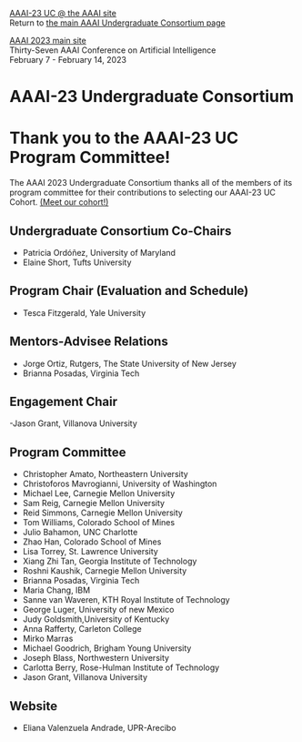 
[AAAI-23 UC @ the AAAI site ](https://aaai.org/Conferences/AAAI-23/undergraduate-consortium/)  
Return to [the main AAAI Undergraduate Consortium page](https://aaai-uc.github.io/)

[AAAI 2023 main site](https://aaai.org/Conferences/AAAI-23/)  
Thirty-Seven AAAI Conference on Artificial Intelligence  
February 7 - February 14, 2023


# AAAI-23 Undergraduate Consortium

# Thank you to the AAAI-23 UC Program Committee!

The AAAI 2023 Undergraduate Consortium thanks all of the members of its program committee for their contributions to selecting our AAAI-23 UC Cohort. [(Meet our cohort!)](https://aaai-uc.github.io/2023_scholarsDRAFT.html)

## Undergraduate Consortium Co-Chairs  
- Patricia Ordóñez, University of Maryland
- Elaine Short, Tufts University

## Program Chair (Evaluation and Schedule)
- Tesca Fitzgerald, Yale University

## Mentors-Advisee Relations
- Jorge Ortiz, Rutgers, The State University of New Jersey
- Brianna Posadas, Virginia Tech

## Engagement Chair
-Jason Grant, Villanova University

## Program Committee
- Christopher	Amato, Northeastern University
- Christoforos Mavrogianni, University of Washington
- Michael	Lee, Carnegie Mellon University
- Sam	Reig, Carnegie Mellon University
- Reid	Simmons, Carnegie Mellon University
- Tom	Williams,	Colorado School of Mines
- Julio	Bahamon, UNC Charlotte
- Zhao	Han, Colorado School of Mines
- Lisa	Torrey, St. Lawrence University
- Xiang Zhi	Tan, Georgia Institute of Technology
- Roshni	Kaushik, Carnegie Mellon University
- Brianna	Posadas, Virginia Tech
- Maria	Chang, IBM
- Sanne	van Waveren, KTH Royal Institute of Technology
- George	Luger, University of new Mexico
- Judy	Goldsmith,University of Kentucky
- Anna	Rafferty,	Carleton College
- Mirko	Marras	
- Michael	Goodrich,	Brigham Young University
- Joseph	Blass, Northwestern University
- Carlotta	Berry, Rose-Hulman Institute of Technology
- Jason	Grant, Villanova University

## Website 
- Eliana Valenzuela Andrade, UPR-Arecibo
